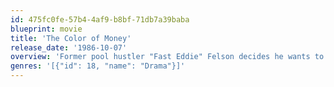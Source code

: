 ```yaml
---
id: 475fc0fe-57b4-4af9-b8bf-71db7a39baba
blueprint: movie
title: 'The Color of Money'
release_date: '1986-10-07'
overview: 'Former pool hustler "Fast Eddie" Felson decides he wants to return to the game by taking a pupil. He meets talented but green Vincent Lauria and proposes a partnership. As they tour pool halls, Eddie teaches Vincent the tricks of scamming, but he eventually grows frustrated with Vincent''s showboat antics, leading to an argument and a falling-out. Eddie takes up playing again and soon crosses paths with Vincent as an opponent.'
genres: '[{"id": 18, "name": "Drama"}]'
---
```

